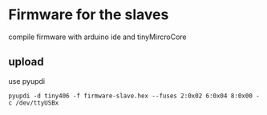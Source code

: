 # Firmware for the slaves 
compile firmware with arduino ide and tinyMircroCore

## upload
use pyupdi

```pyupdi -d tiny406 -f firmware-slave.hex --fuses 2:0x02 6:0x04 8:0x00 -c /dev/ttyUSBx```
